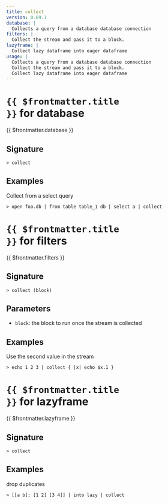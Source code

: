```yaml
---
title: collect
version: 0.69.1
database: |
  Collects a query from a database database connection
filters: |
  Collect the stream and pass it to a block.
lazyframe: |
  Collect lazy dataframe into eager dataframe
usage: |
  Collects a query from a database database connection
  Collect the stream and pass it to a block.
  Collect lazy dataframe into eager dataframe
---
```


# <code>{{ $frontmatter.title }}</code> for database

<div class='command-title'>{{ $frontmatter.database }}</div>

## Signature

```> collect ```

## Examples

Collect from a select query
```shell
> open foo.db | from table table_1 db | select a | collect
```

# <code>{{ $frontmatter.title }}</code> for filters

<div class='command-title'>{{ $frontmatter.filters }}</div>

## Signature

```> collect (block)```

## Parameters

 -  `block`: the block to run once the stream is collected

## Examples

Use the second value in the stream
```shell
> echo 1 2 3 | collect { |x| echo $x.1 }
```

# <code>{{ $frontmatter.title }}</code> for lazyframe

<div class='command-title'>{{ $frontmatter.lazyframe }}</div>

## Signature

```> collect ```

## Examples

drop duplicates
```shell
> [[a b]; [1 2] [3 4]] | into lazy | collect
```
